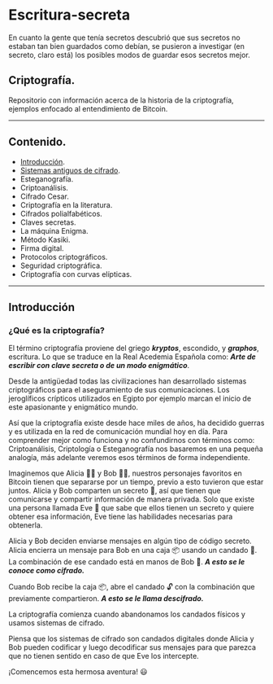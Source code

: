 # Escritura-secreta
En cuanto la gente que tenía secretos descubrió que sus secretos no estaban tan bien guardados como debían, se pusieron a investigar (en secreto, claro está) los posibles modos de guardar esos secretos mejor. 

## Criptografía. 

Repositorio con información acerca de la historia de la criptografía, ejemplos enfocado al entendimiento de Bitcoin. 

---
## Contenido.

- [Introducción](#introducción).
- [Sistemas antiguos de cifrado](sistemas_antiguos_de_cifrado.md).
- Esteganografía.
- Criptoanálisis.
- Cifrado Cesar.
- Criptografía en la literatura.
- Cifrados polialfabéticos.
- Claves secretas.
- La máquina Enigma.
- Método Kasiki.
- Firma digital.
- Protocolos criptográficos.
- Seguridad criptográfica. 
- Criptografía con curvas elípticas.

---

## Introducción 

### ¿Qué es la criptografía?

El término criptografía proviene del griego __*kryptos*__, escondido, y __*graphos*__, escritura. Lo que se traduce en la Real Acedemia Española como: __*Arte de escribir con clave secreta o de un modo enigmático*__.

Desde la antigüedad todas las civilizaciones han desarrollado sistemas criptográficos para el aseguramiento de sus comunicaciones. Los jeroglíficos crípticos utilizados en Egipto por ejemplo marcan el inicio de este apasionante y enigmático mundo. 

Así que la criptografía existe desde hace miles de años, ha decidido guerras y es utilizada en la red de comunicación mundial hoy en día.
Para comprender mejor como funciona y no confundirnos con términos como: Criptoanálisis, Criptología o Esteganografía nos basaremos en una pequeña analogía, más adelante veremos esos términos de forma independiente. 

Imaginemos que Alicia :woman_technologist: y Bob :man_technologist:, nuestros personajes favoritos en Bitcoin tienen que separarse por un tiempo, previo a esto tuvieron que estar juntos. 
Alicia y Bob comparten un secreto :see_no_evil:, así que tienen que comunicarse y compartir información de manera privada. Solo que existe una persona llamada Eve :woman: que sabe que ellos tienen un secreto y quiere obtener esa información, Eve tiene las habilidades necesarias para obtenerla. 

Alicia y Bob deciden enviarse mensajes en algún tipo de código secreto. Alicia encierra un mensaje para Bob en una caja :package: usando un candado :closed_lock_with_key:. La combinación de ese candado está en manos de Bob :key:. __*A esto se le conoce como cifrado.*__

Cuando Bob recibe la caja :package:, abre el candado :unlock: con la combinación que previamente compartieron. __*A esto se le llama descifrado.*__

La criptografía comienza cuando abandonamos los candados físicos y usamos sistemas de cifrado.

Piensa que los sistemas de cifrado son candados digitales donde Alicia y Bob pueden codificar y luego decodificar sus mensajes para que parezca que no tienen sentido en caso de que Eve los intercepte. 

¡Comencemos esta hermosa aventura! :smiley:
